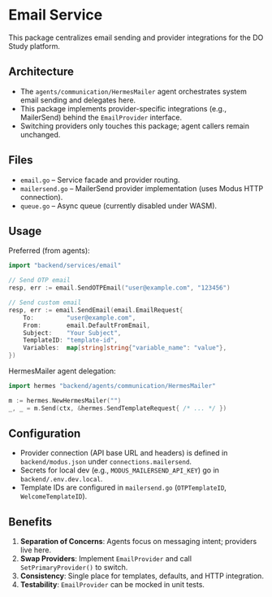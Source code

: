 # Email Service

This package centralizes email sending and provider integrations for the DO Study platform.

## Architecture

- The `agents/communication/HermesMailer` agent orchestrates system email sending and delegates here.
- This package implements provider-specific integrations (e.g., MailerSend) behind the `EmailProvider` interface.
- Switching providers only touches this package; agent callers remain unchanged.

## Files

- `email.go` – Service facade and provider routing.
- `mailersend.go` – MailerSend provider implementation (uses Modus HTTP connection).
- `queue.go` – Async queue (currently disabled under WASM).

## Usage

Preferred (from agents):
```go
import "backend/services/email"

// Send OTP email
resp, err := email.SendOTPEmail("user@example.com", "123456")

// Send custom email
resp, err := email.SendEmail(email.EmailRequest{
    To:         "user@example.com",
    From:       email.DefaultFromEmail,
    Subject:    "Your Subject",
    TemplateID: "template-id",
    Variables:  map[string]string{"variable_name": "value"},
})
```

HermesMailer agent delegation:
```go
import hermes "backend/agents/communication/HermesMailer"

m := hermes.NewHermesMailer("")
_, _ = m.Send(ctx, &hermes.SendTemplateRequest{ /* ... */ })
```

## Configuration

- Provider connection (API base URL and headers) is defined in `backend/modus.json` under `connections.mailersend`.
- Secrets for local dev (e.g., `MODUS_MAILERSEND_API_KEY`) go in `backend/.env.dev.local`.
- Template IDs are configured in `mailersend.go` (`OTPTemplateID`, `WelcomeTemplateID`).

## Benefits

1. **Separation of Concerns**: Agents focus on messaging intent; providers live here.
2. **Swap Providers**: Implement `EmailProvider` and call `SetPrimaryProvider()` to switch.
3. **Consistency**: Single place for templates, defaults, and HTTP integration.
4. **Testability**: `EmailProvider` can be mocked in unit tests.
